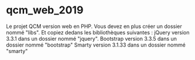 # qcm_web_2019
Le projet QCM version web en PHP.
Vous devez en plus créer un dossier nommé "libs".
Et copiez dedans les bibliothèques suivantes :
jQuery version 3.3.1 dans un dossier nommé "jquery".
Bootstrap version 3.3.5 dans un dossier nommé "bootstrap"
Smarty version 3.1.33 dans un dossier nommé "smarty"
